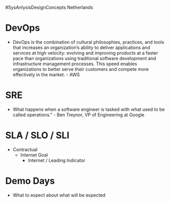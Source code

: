 #SysAnlysisDesignConcepts
Netherlands
# DevOps
- DevOps is the combination of cultural philosophies, practices, and tools that increases an organization’s ability to deliver applications and services at high velocity: evolving and improving products at a faster pace than organizations using traditional software development and infrastructure management processes. This speed enables organizations to better serve their customers and compete more effectively in the market. - AWS

# SRE 
- What happens when a software engineer is tasked with what used to be called operations.” - Ben Treynor, VP of Engineering at Google

# SLA / SLO / SLI
- Contractual
	- Internet Goal
		- Internet / Leading Indicator

# Demo Days
- What to expect about what will be expected
